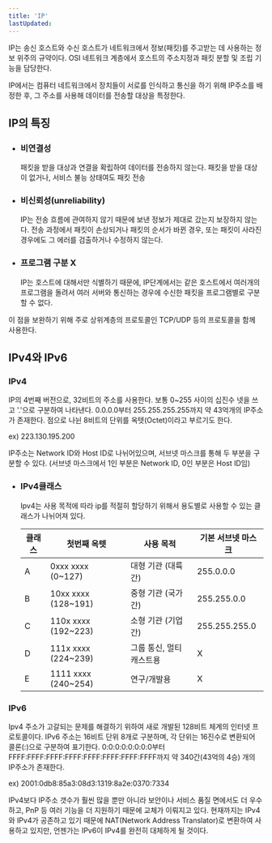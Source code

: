 ```yaml
---
title: 'IP'
lastUpdated: 
---
```

<p>IP는 송신 호스트와 수신 호스트가 네트워크에서 정보(패킷)를 주고받는 데 사용하는 정보 위주의 규약이다. OSI 네트워크 계층에서 호스트의 주소지정과 패킷 분할 및 조립 기능을 담당한다.</p>
<p>IP에서는 컴퓨터 네트워크에서 장치들이 서로를 인식하고 통신을 하기 위해 IP주소를 배정한 후, 그 주소를 사용해 데이터를 전송할 대상을 특정한다.</p>

## IP의 특징
- ### 비연결성
    패킷을 받을 대상과 연결을 확립하여 데이터를 전송하지 않는다. 패킷을 받을 대상이 없거나, 서비스 불능 상태여도 패킷 전송

- ### 비신뢰성(unreliability)
    IP는 전송 흐름에 관여하지 않기 때문에 보낸 정보가 제대로 갔는지 보장하지 않는다. 전송 과정에서 패킷이 손상되거나 패킷의 순서가 바뀐 경우, 또는 패킷이 사라진 경우에도 그 에러를 검출하거나 수정하지 않는다.

- ### 프로그램 구분 X
    IP는 호스트에 대해서만 식별하기 때문에, IP단계에서는 같은 호스트에서 여러개의 프로그램을 돌려서 여러 서버와 통신하는 경우에 수신한 패킷을 프로그램별로 구분할 수 없다.

이 점을 보완하기 위해 주로 상위계층의 프로토콜인 <a scr="">TCP/UDP</a> 등의 프로토콜을 함께 사용한다.

## IPv4와 IPv6
### IPv4
<p>IP의 4번째 버전으로, 32비트의 주소를 사용한다. 보통 0~255 사이의 십진수 넷을 쓰고 '.'으로 구분하여 나타낸다. 0.0.0.0부터 255.255.255.255까지 약 43억개의 IP주소가 존재한다. 점으로 나뉜 8비트의 단위를 옥텟(Octet)이라고 부르기도 한다.</p>
<p>ex) 223.130.195.200</p>
<p>IP주소는 Network ID와 Host ID로 나뉘어있으며, 서브넷 마스크를 통해 두 부분을 구분할 수 있다. (서브넷 마스크에서 1인 부분은 Network ID, 0인 부분은 Host ID임)</p>

 - ### IPv4클래스
    Ipv4는 사용 목적에 따라 ip를 적절히 할당하기 위해서 용도별로 사용할 수 있는 클래스가 나뉘어져 있다.
    
    |클래스|첫번째 옥텟|사용 목적|기본 서브넷 마스크|
    |-|-|-|-|
    |A|0xxx xxxx (0~127)|대형 기관 (대륙 간)|255.0.0.0|
    |B|10xx xxxx (128~191)|중형 기관 (국가 간)|255.255.0.0|
    |C|110x xxxx (192~223)|소형 기관 (기업 간)|255.255.255.0|
    |D|111x xxxx (224~239)|그룹 통신, 멀티캐스트용|X|
    |E|1111 xxxx (240~254)|연구/개발용|X|

### IPv6
<p>Ipv4 주소가 고갈되는 문제를 해결하기 위하여 새로 개발된 128비트 체계의 인터넷 프로토콜이다. IPv6 주소는 16비트 단위 8개로 구분하며, 각 단위는 16진수로 변환되어 콜론(:)으로 구분하여 표기한다. 0:0:0:0:0:0:0:0부터 FFFF:FFFF:FFFF:FFFF:FFFF:FFFF:FFFF:FFFF까지 약 340간(43억의 4승) 개의 IP주소가 존재한다.  </p>
<p>ex) 2001:0db8:85a3:08d3:1319:8a2e:0370:7334</p>
<p>IPv4보다 IP주소 갯수가 훨씬 많을 뿐만 아니라 보안이나 서비스 품질 면에서도 더 우수하고, PnP 등 여러 기능을 더 지원하기 때문에 교체가 이뤄지고 있다. 현재까지는 IPv4와 IPv4가 공존하고 있기 때문에 NAT(Network Address Translator)로 변환하여 사용하고 있지만, 언젠가는 IPv6이 IPv4를 완전히 대체하게 될 것이다.</p>
